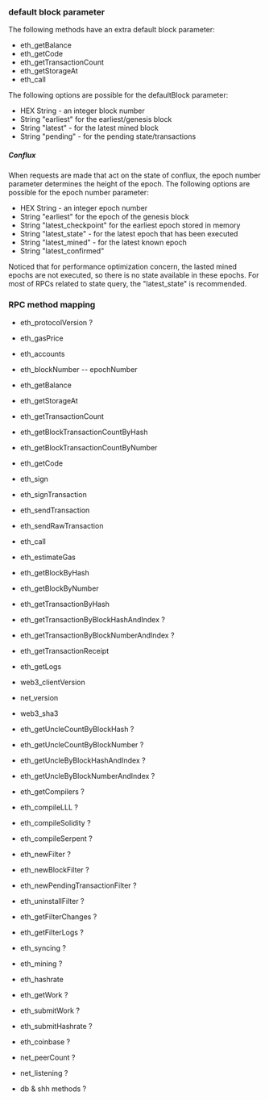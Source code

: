 
### default block parameter 
The following methods have an extra default block parameter: 
* eth_getBalance
* eth_getCode
* eth_getTransactionCount
* eth_getStorageAt
* eth_call

The following options are possible for the defaultBlock parameter:
* HEX String - an integer block number
* String "earliest" for the earliest/genesis block
* String "latest" - for the latest mined block
* String "pending" - for the pending state/transactions

##### Conflux
When requests are made that act on the state of conflux, the epoch number parameter determines the height of the epoch. The following options are possible for the epoch number parameter:
* HEX String - an integer epoch number
* String "earliest" for the epoch of the genesis block
* String "latest_checkpoint" for the earliest epoch stored in memory
* String "latest_state" - for the latest epoch that has been executed
* String "latest_mined" - for the latest known epoch
* String "latest_confirmed"

Noticed that for performance optimization concern, the lasted mined epochs are not executed, so there is no state available in these epochs. For most of RPCs related to state query, the "latest_state" is recommended.

### RPC method mapping

* eth_protocolVersion  ?
* eth_gasPrice
* eth_accounts
* eth_blockNumber -- epochNumber
* eth_getBalance
* eth_getStorageAt
* eth_getTransactionCount
* eth_getBlockTransactionCountByHash
* eth_getBlockTransactionCountByNumber
* eth_getCode
* eth_sign
* eth_signTransaction
* eth_sendTransaction
* eth_sendRawTransaction
* eth_call
* eth_estimateGas
* eth_getBlockByHash
* eth_getBlockByNumber
* eth_getTransactionByHash
* eth_getTransactionByBlockHashAndIndex  ?
* eth_getTransactionByBlockNumberAndIndex  ?
* eth_getTransactionReceipt
* eth_getLogs
* web3_clientVersion
* net_version
* web3_sha3  

* eth_getUncleCountByBlockHash  ? 
* eth_getUncleCountByBlockNumber  ?
* eth_getUncleByBlockHashAndIndex  ?
* eth_getUncleByBlockNumberAndIndex  ?

* eth_getCompilers  ?
* eth_compileLLL  ?
* eth_compileSolidity  ?
* eth_compileSerpent  ?

* eth_newFilter  ?
* eth_newBlockFilter ?
* eth_newPendingTransactionFilter  ?
* eth_uninstallFilter ?
* eth_getFilterChanges  ?
* eth_getFilterLogs  ?

* eth_syncing ?
* eth_mining ?
* eth_hashrate
* eth_getWork ?
* eth_submitWork ?
* eth_submitHashrate ?

* eth_coinbase ?

* net_peerCount  ?
* net_listening  ?

* db & shh methods ?